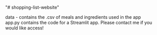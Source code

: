 "# shopping-list-website" 
<p>data - contains the .csv of meals and ingredients used in the app<br>
app.py contains the code for a Streamlit app. Please contact me if you would like access!
